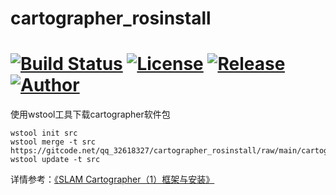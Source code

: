 # cartographer_rosinstall

[![Build Status](https://travis-ci.com/ros-perception/slam_gmapping.svg?branch=melodic-devel)](https://travis-ci.org/ros-perception/slam_gmapping)
[![License](https://img.shields.io/badge/license-Apache%202-blue.svg)](./LICENSE)
[![Release](https://img.shields.io/badge/release-v1.0-blue)](https://github.com/JoveH-H/cartographer_rosinstall/releases/tag/v1.0)
[![Author](https://img.shields.io/badge/Author-Jove-%2300a8ff)](https://github.com/JoveH-H)
===
使用wstool工具下载cartographer软件包
```
wstool init src
wstool merge -t src https://gitcode.net/qq_32618327/cartographer_rosinstall/raw/main/cartographer_ros.rosinstall
wstool update -t src
``` 
详情参考：[《SLAM Cartographer（1）框架与安装》](https://joveh-h.blog.csdn.net/article/details/123045666)
